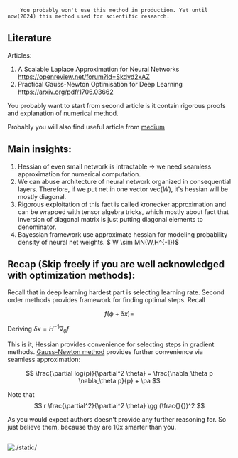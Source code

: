 
```
    You probably won't use this method in production. Yet until now(2024) this method used for scientific research.
```

## Literature

Articles:
1) A Scalable Laplace Approximation for Neural Networks https://openreview.net/forum?id=Skdvd2xAZ
2) Practical Gauss-Newton Optimisation for Deep Learning https://arxiv.org/pdf/1706.03662

You probably want to start from second article is it contain rigorous proofs and explanation of numerical method.

Probably you will also find useful article from [medium](https://towardsdatascience.com/introducing-k-fac-and-its-application-for-large-scale-deep-learning-4e3f9b443414)

## Main insights: 
1) Hessian of even small network is intractable -> we need seamless approximation for numerical computation.
2) We can abuse architecture of neural network organized in consequential layers. Therefore, if we put net in one vector $\text{vec}(W)$, it's hessian will be mostly diagonal. 
3) Rigorous exploitation of this fact is called kronecker approximation and can be wrapped with tensor algebra tricks, which mostly about fact that inversion of diagonal matrix is just putting diagonal elements to denominator.
4) Bayessian framework use approximate hessian for modeling probability density of neural net weights. $ W \sim MN(W,H^{-1})$



## Recap (Skip freely if you are well acknowledged with optimization methods):
Recall that in deep learning hardest part is selecting learning rate. Second order methods provides framework for finding optimal steps. Recall 

$$
    f(\phi + \delta x) =
$$

Deriving $\delta x = H^{-1} \nabla_\theta f$

This is it, Hessian provides convenience for selecting steps in gradient methods. [Gauss-Newton method](https://en.m.wikipedia.org/wiki/Gauss%E2%80%93Newton_algorithm) provides further convenience via seamless approximation:

$$
    \frac{\partial log(p)}{\partial^2 \theta} = \frac{\nabla_\theta p \nabla_\theta p}{p} + \pa
$$

Note that 
$$
    r \frac{\partial^2}{\partial^2 \theta} \gg  (\frac{}{})^2
$$

As you would expect authors doesn't provide any further reasoning for. So just believe them, because they are 10x smarter than you. 


## 

![./static/]()
